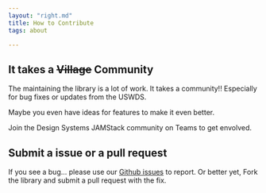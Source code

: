 ```yaml
---
layout: "right.md"
title: How to Contribute
tags: about

---
```


## It takes a ~~Village~~ Community
The maintaining the library is a lot of work. It takes a community!! Especially for bug fixes or updates from the USWDS.

Maybe you even have ideas for features to make it even better.

Join the Design Systems JAMStack community on Teams to get envolved.

## Submit a issue or a pull request
If you see a bug... please use our [Github issues](https://github.com/ux-at-icfnext/11/issues) to report. Or better yet, Fork the library and submit a pull request with the fix.



